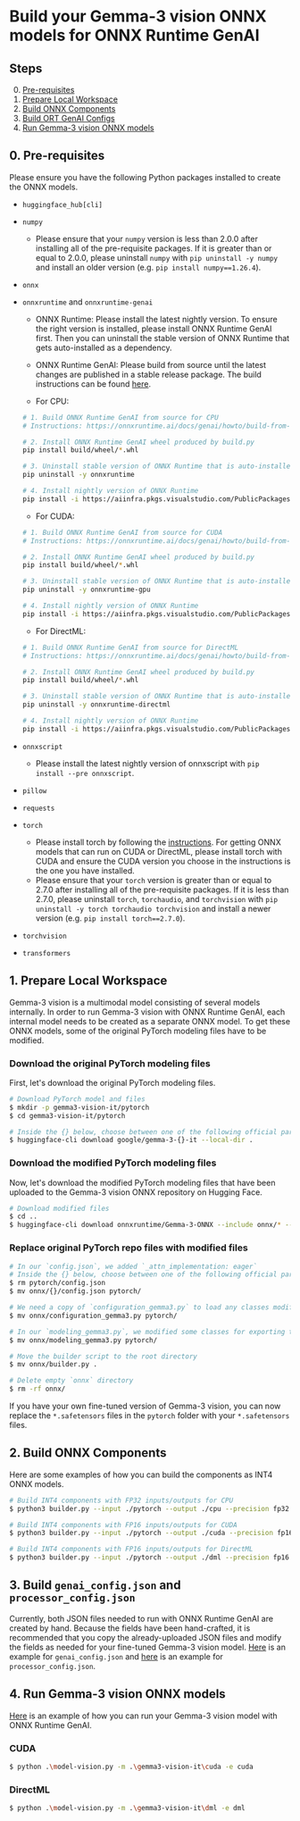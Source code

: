 # Build your Gemma-3 vision ONNX models for ONNX Runtime GenAI

## Steps
0. [Pre-requisites](#pre-requisites)
1. [Prepare Local Workspace](#prepare-local-workspace)
2. [Build ONNX Components](#build-onnx-components)
3. [Build ORT GenAI Configs](#build-genai_configjson-and-processor_configjson)
4. [Run Gemma-3 vision ONNX models](#run-Gemma-3-vision-onnx-models)

## 0. Pre-requisites

Please ensure you have the following Python packages installed to create the ONNX models.

- `huggingface_hub[cli]`
- `numpy`
  - Please ensure that your `numpy` version is less than 2.0.0 after installing all of the pre-requisite packages. If it is greater than or equal to 2.0.0, please uninstall `numpy` with `pip uninstall -y numpy` and install an older version (e.g. `pip install numpy==1.26.4`).
- `onnx`
- `onnxruntime` and `onnxruntime-genai`
  - ONNX Runtime: Please install the latest nightly version. To ensure the right version is installed, please install ONNX Runtime GenAI first. Then you can uninstall the stable version of ONNX Runtime that gets auto-installed as a dependency.
  - ONNX Runtime GenAI: Please build from source until the latest changes are published in a stable release package. The build instructions can be found [here](https://onnxruntime.ai/docs/genai/howto/build-from-source.html).
  
  - For CPU:
  ```bash
  # 1. Build ONNX Runtime GenAI from source for CPU
  # Instructions: https://onnxruntime.ai/docs/genai/howto/build-from-source.html

  # 2. Install ONNX Runtime GenAI wheel produced by build.py
  pip install build/wheel/*.whl

  # 3. Uninstall stable version of ONNX Runtime that is auto-installed by ONNX Runtime GenAI
  pip uninstall -y onnxruntime

  # 4. Install nightly version of ONNX Runtime
  pip install -i https://aiinfra.pkgs.visualstudio.com/PublicPackages/_packaging/ORT-Nightly/pypi/simple/ --pre onnxruntime
  ```

  - For CUDA:
  ```bash
  # 1. Build ONNX Runtime GenAI from source for CUDA
  # Instructions: https://onnxruntime.ai/docs/genai/howto/build-from-source.html

  # 2. Install ONNX Runtime GenAI wheel produced by build.py
  pip install build/wheel/*.whl

  # 3. Uninstall stable version of ONNX Runtime that is auto-installed by ONNX Runtime GenAI
  pip uninstall -y onnxruntime-gpu

  # 4. Install nightly version of ONNX Runtime
  pip install -i https://aiinfra.pkgs.visualstudio.com/PublicPackages/_packaging/ORT-Nightly/pypi/simple/ --pre onnxruntime-gpu
  ```

  - For DirectML: 
  ```bash
  # 1. Build ONNX Runtime GenAI from source for DirectML
  # Instructions: https://onnxruntime.ai/docs/genai/howto/build-from-source.html

  # 2. Install ONNX Runtime GenAI wheel produced by build.py
  pip install build/wheel/*.whl

  # 3. Uninstall stable version of ONNX Runtime that is auto-installed by ONNX Runtime GenAI
  pip uninstall -y onnxruntime-directml

  # 4. Install nightly version of ONNX Runtime
  pip install -i https://aiinfra.pkgs.visualstudio.com/PublicPackages/_packaging/ORT-Nightly/pypi/simple/ --pre onnxruntime-directml
  ```
- `onnxscript`
  - Please install the latest nightly version of onnxscript with `pip install --pre onnxscript`.
- `pillow`
- `requests`
- `torch`
  - Please install torch by following the [instructions](https://pytorch.org/get-started/locally/). For getting ONNX models that can run on CUDA or DirectML, please install torch with CUDA and ensure the CUDA version you choose in the instructions is the one you have installed.
  - Please ensure that your `torch` version is greater than or equal to 2.7.0 after installing all of the pre-requisite packages. If it is less than 2.7.0, please uninstall `torch`, `torchaudio`, and `torchvision` with `pip uninstall -y torch torchaudio torchvision` and install a newer version (e.g. `pip install torch==2.7.0`).
- `torchvision`
- `transformers`

## 1. Prepare Local Workspace

Gemma-3 vision is a multimodal model consisting of several models internally. In order to run Gemma-3 vision with ONNX Runtime GenAI, each internal model needs to be created as a separate ONNX model. To get these ONNX models, some of the original PyTorch modeling files have to be modified.

### Download the original PyTorch modeling files

First, let's download the original PyTorch modeling files.

```bash
# Download PyTorch model and files
$ mkdir -p gemma3-vision-it/pytorch
$ cd gemma3-vision-it/pytorch

# Inside the {} below, choose between one of the following official parameter sizes (`4b`, `12b`, `27b`)
$ huggingface-cli download google/gemma-3-{}-it --local-dir .
```

### Download the modified PyTorch modeling files

Now, let's download the modified PyTorch modeling files that have been uploaded to the Gemma-3 vision ONNX repository on Hugging Face.

```bash
# Download modified files
$ cd ..
$ huggingface-cli download onnxruntime/Gemma-3-ONNX --include onnx/* --local-dir .
```

### Replace original PyTorch repo files with modified files

```bash
# In our `config.json`, we added `_attn_implementation: eager`
# Inside the {} below, choose between one of the following official parameter sizes (`4b`, `12b`, `27b`)
$ rm pytorch/config.json
$ mv onnx/{}/config.json pytorch/

# We need a copy of `configuration_gemma3.py` to load any classes modified for exporting to ONNX
$ mv onnx/configuration_gemma3.py pytorch/

# In our `modeling_gemma3.py`, we modified some classes for exporting to ONNX
$ mv onnx/modeling_gemma3.py pytorch/

# Move the builder script to the root directory
$ mv onnx/builder.py .

# Delete empty `onnx` directory
$ rm -rf onnx/
```

If you have your own fine-tuned version of Gemma-3 vision, you can now replace the `*.safetensors` files in the `pytorch` folder with your `*.safetensors` files.

## 2. Build ONNX Components

Here are some examples of how you can build the components as INT4 ONNX models.

```bash
# Build INT4 components with FP32 inputs/outputs for CPU
$ python3 builder.py --input ./pytorch --output ./cpu --precision fp32 --execution_provider cpu
```

```bash
# Build INT4 components with FP16 inputs/outputs for CUDA
$ python3 builder.py --input ./pytorch --output ./cuda --precision fp16 --execution_provider cuda
```

```bash
# Build INT4 components with FP16 inputs/outputs for DirectML
$ python3 builder.py --input ./pytorch --output ./dml --precision fp16 --execution_provider dml
```

## 3. Build `genai_config.json` and `processor_config.json`

Currently, both JSON files needed to run with ONNX Runtime GenAI are created by hand. Because the fields have been hand-crafted, it is recommended that you copy the already-uploaded JSON files and modify the fields as needed for your fine-tuned Gemma-3 vision model. [Here](https://huggingface.co/onnxruntime/gemma-3-it-onnx/blob/main/cpu_and_mobile/cpu-int4-rtn-block-32-acc-level-4/genai_config.json) is an example for `genai_config.json` and [here](https://huggingface.co/onnxruntime/gemma-3-it-onnx/blob/main/cpu_and_mobile/cpu-int4-rtn-block-32-acc-level-4/processor_config.json) is an example for `processor_config.json`.

## 4. Run Gemma-3 vision ONNX models

[Here](https://github.com/microsoft/onnxruntime-genai/blob/main/examples/python/model-vision.py) is an example of how you can run your Gemma-3 vision model with ONNX Runtime GenAI.

### CUDA
```bash
$ python .\model-vision.py -m .\gemma3-vision-it\cuda -e cuda
```

### DirectML

```bash
$ python .\model-vision.py -m .\gemma3-vision-it\dml -e dml
```
